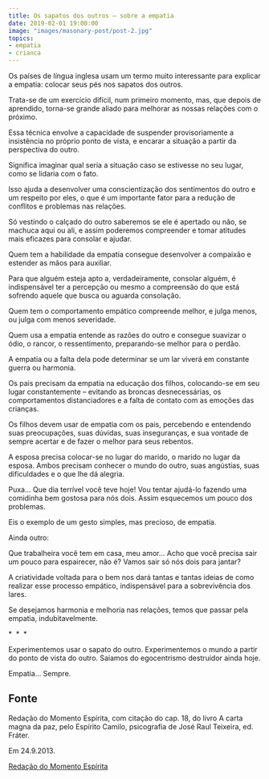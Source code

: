 ```yaml
---
title: Os sapatos dos outros – sobre a empatia
date: 2019-02-01 19:00:00
image: "images/masonary-post/post-2.jpg"
topics: 
- empatia
- crianca
---
```


Os países de língua inglesa usam um termo muito interessante para explicar a
empatia: colocar seus pés nos sapatos dos outros.

Trata-se de um exercício difícil, num primeiro momento, mas, que depois de
aprendido, torna-se grande aliado para melhorar as nossas relações com o
próximo.

Essa técnica envolve a capacidade de suspender provisoriamente a insistência no
próprio ponto de vista, e encarar a situação a partir da perspectiva do outro.

Significa imaginar qual seria a situação caso se estivesse no seu lugar, como
se lidaria com o fato.

Isso ajuda a desenvolver uma conscientização dos sentimentos do outro e um
respeito por eles, o que é um importante fator para a redução de conflitos e
problemas nas relações.

Só vestindo o calçado do outro saberemos se ele é apertado ou não, se machuca
aqui ou ali, e assim poderemos compreender e tomar atitudes mais eficazes para
consolar e ajudar.

Quem tem a habilidade da empatia consegue desenvolver a compaixão e estender as
mãos para auxiliar.

Para que alguém esteja apto a, verdadeiramente, consolar alguém, é
indispensável ter a percepção ou mesmo a compreensão do que está sofrendo
aquele que busca ou aguarda consolação.

Quem tem o comportamento empático compreende melhor, e julga menos, ou julga
com menos severidade.

Quem usa a empatia entende as razões do outro e consegue suavizar o ódio, o
rancor, o ressentimento, preparando-se melhor para o perdão.

A empatia ou a falta dela pode determinar se um lar viverá em constante guerra
ou harmonia.

Os pais precisam da empatia na educação dos filhos, colocando-se em seu lugar
constantemente – evitando as broncas desnecessárias, os comportamentos
distanciadores e a falta de contato com as emoções das crianças.

Os filhos devem usar de empatia com os pais, percebendo e entendendo suas
preocupações, suas dúvidas, suas inseguranças, e sua vontade de sempre acertar
e de fazer o melhor para seus rebentos.

A esposa precisa colocar-se no lugar do marido, o marido no lugar da esposa.
Ambos precisam conhecer o mundo do outro, suas angústias, suas dificuldades e o
que lhe dá alegria.

Puxa... Que dia terrível você teve hoje! Vou tentar ajudá-lo fazendo uma
comidinha bem gostosa para nós dois. Assim esquecemos um pouco dos problemas.

Eis o exemplo de um gesto simples, mas precioso, de empatia.

Ainda outro:

Que trabalheira você tem em casa, meu amor... Acho que você precisa sair um
pouco para espairecer, não é? Vamos sair só nós dois para jantar?

A criatividade voltada para o bem nos dará tantas e tantas ideias de como
realizar esse processo empático, indispensável para a sobrevivência dos lares.

Se desejamos harmonia e melhoria nas relações, temos que passar pela empatia,
indubitavelmente.

*  *  *

Experimentemos usar o sapato do outro. Experimentemos o mundo a partir do ponto
de vista do outro. Saiamos do egocentrismo destruidor ainda hoje.

Empatia... Sempre. 

## Fonte
Redação do Momento Espírita, com citação do cap. 18, do
livro A carta magna da paz, pelo Espírito
Camilo, psicografia de José Raul Teixeira, ed. Fráter.

Em 24.9.2013.

[Redação do Momento Espírita](http://momento.com.br/pt/ler_texto.php?id=3913)
